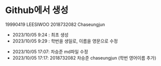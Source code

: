 # Github에서 생성
19990419  LEESIWOO
2018732082 Chaseungjun

- 2023/10/05 9:24 : 최초 생성
- 2023/10/05 9:29 : 학번을 생일로, 이름을 영문으로 수정  
* 2023/10/05 17:07: 차승준 md파일 수정
* 2023/10/05 17:17: 2018732082 차승준 chaseungjun (학번 영어이름 추가)